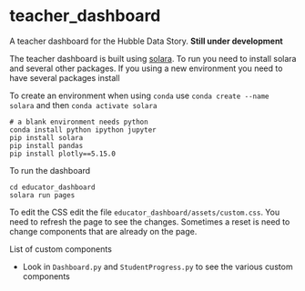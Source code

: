 # teacher_dashboard
A teacher dashboard for the Hubble Data Story. **Still under development**

The teacher dashboard is built using [solara](solara.dev). 
To run you need to install solara and several other packages. 
If you using a new environment you need to have several packages install

To create an environment when using `conda` use `conda create --name solara` and then `conda activate solara`
```
# a blank environment needs python
conda install python ipython jupyter
pip install solara
pip install pandas
pip install plotly==5.15.0
```


To run the dashboard

```
cd educator_dashboard
solara run pages
```


To edit the CSS edit the file `educator_dashboard/assets/custom.css`. You need to refresh the page to see the changes. Sometimes a reset is need to change components that are already on the page.


List of custom components

- Look in `Dashboard.py` and `StudentProgress.py` to see the various custom components